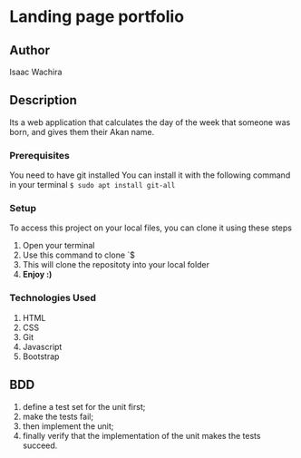 # Landing page portfolio
## Author
Isaac Wachira
## Description
Its a web application that calculates the day of the week that someone was born, and gives them their Akan name.
### Prerequisites
You need to have git installed
You can install it with the following command in your terminal
`$ sudo apt install git-all`
### Setup
To access this project on your local files, you can clone it using these steps
1. Open your terminal
1. Use this command to clone `$
1. This will clone the repositoty into your local folder
1. __Enjoy :)__
### Technologies Used
1. HTML
1. CSS
1. Git
1. Javascript
1. Bootstrap
## BDD
1. define a test set for the unit first;
1. make the tests fail;
1. then implement the unit;
1. finally verify that the implementation of the unit makes the tests succeed.
